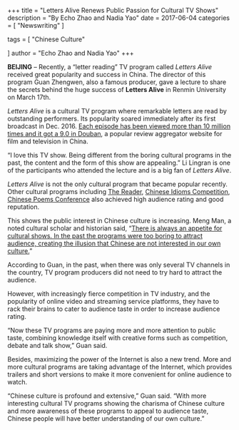 +++
title = "Letters Alive Renews Public Passion for Cultural TV Shows"
description = "By Echo Zhao and Nadia Yao"
date = 2017-06-04
categories = [
"Newswriting"
]

tags = [
    "Chinese Culture"

]
author = "Echo Zhao and Nadia Yao"
+++

**BEIJING** – Recently, a “letter reading” TV program called *Letters Alive* received great popularity and success in China. The director of this program Guan Zhengwen, also a famous producer, gave a lecture to share the secrets behind the huge success of **Letters Alive** in Renmin University on March 17th.

*Letters Alive* is a cultural TV program where remarkable letters are read by outstanding performers. Its popularity soared immediately after its first broadcast in Dec. 2016. [Each episode has been viewed more than 10 million times and it got a 9.0 in Douban](https://www.thepaper.cn/newsDetail_forward_1616445), a popular review aggregator website for film and television in China.

“I love this TV show. Being different from the boring cultural programs in the past, the content and the form of this show are appealing.” Li Lingran is one of the participants who attended the lecture and is a big fan of *Letters Alive*.

*Letters Alive* is not the only cultural program that became popular recently. Other cultural programs including [The Reader](http://tv.cctv.com/lm/ldz/), [Chinese Idioms Competition](http://tv.cctv.com/lm/ldz/), [Chinese Poems Conference](http://tv.cntv.cn/videoset/VSET100229675693) also achieved high audience rating and good reputation.

This shows the public interest in Chinese culture is increasing. Meng Man, a noted cultural scholar and historian said, “[There is always an appetite for cultural shows. In the past the programs were too boring to attract audience, creating the illusion that Chinese are not interested in our own culture.](http://www.chinakongzi.org/xwzx/201702/t20170208_124049.htm)”

According to Guan, in the past, when there was only several TV channels in the country, TV program producers did not need to try hard to attract the audience.

However, with increasingly fierce competition in TV industry, and the popularity of online video and streaming service platforms, they have to rack their brains to cater to audience taste in order to increase audience rating.

“Now these TV programs are paying more and more attention to public taste, combining knowledge itself with creative forms such as competition, debate and talk show,” Guan said.

Besides, maximizing the power of the Internet is also a new trend. More and more cultural programs are taking advantage of the Internet, which provides trailers and short versions to make it more convenient for online audience to watch.

“Chinese culture is profound and extensive,” Guan said. “With more interesting cultural TV programs showing the charisma of Chinese culture and more awareness of these programs to appeal to audience taste, Chinese people will have better understanding of our own culture.”